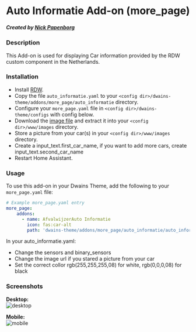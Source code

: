 # Auto Informatie Add-on (more_page)
##### Created by [Nick Papenborg](https://github.com/papy329700)

### Description
This Add-on is used for displaying Car information provided by the RDW custom component in the Netherlands.


### Installation
- Install [RDW](https://github.com/eelcohn/home-assistant-rdw).
- Copy the file `auto_informatie.yaml`  to your `<config dir>/dwains-theme/addons/more_page/auto_informatie` directory.
- Configure your `more_page.yaml` file in `<config dir>/dwains-theme/configs` with config below.
- Download the [image file](https://github.com/papy329700/dwains-theme-addons/tree/master/more_page/auto_informatie/.github/no_car.png) and extract it into your `<config dir>/www/images`  directory.
- Store a picture from your car(s) in your `<config dir>/www/images`  directory.
- Create a input_text.first_car_name, if you want to add more cars, create input_text.second_car_name 
- Restart Home Assistant.


### Usage
To use this add-on in your Dwains Theme, add the following to your `more_page.yaml` file:

```yaml
# Example more_page.yaml entry
more_page:
    addons:
      - name: AfvalwijzerAuto Informatie
        icon: fas:car-alt
        path: 'dwains-theme/addons/more_page/auto_informatie/auto_informatie.yaml'
```

In your auto_informatie.yaml: 
- Change the sensors and binary_sensors
- Change the image url if you stared a picture from your car
- Set the correct collor rgb(255,255,255,08) for white, rgb(0,0,0,08) for black


### Screenshots
**Desktop:**<br>
![desktop](https://github.com/Klumpke/dwains-theme-addons/tree/master/more_page/auto_informatie/.github/screenshots/desktop.png "desktop")

**Mobile:**<br>
![mobile](https://github.com/Klumpke/dwains-theme-addons/tree/master/more_page/auto_informatie/.github/screenshots/mobile.png "mobile")
